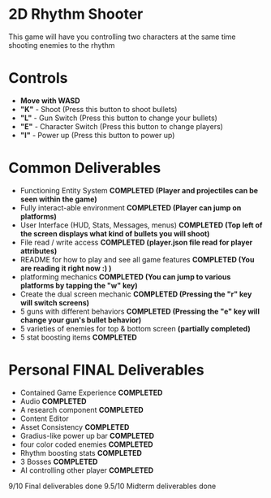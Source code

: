 # 2D Rhythm Shooter
This game will have you controlling two characters at the same time shooting enemies to the rhythm

# Controls

- **Move with WASD**
- **"K"** - Shoot (Press this button to shoot bullets)
- **"L"** - Gun Switch (Press this button to change your bullets)
- **"E"** - Character Switch (Press this button to change players)
- **"I"** - Power up (Press this button to power up)

# Common Deliverables

- Functioning Entity System **COMPLETED (Player and projectiles can be seen within the game)**
- Fully interact-able environment **COMPLETED (Player can jump on platforms)**
- User Interface (HUD, Stats, Messages, menus) **COMPLETED (Top left of the screen displays what kind of bullets you will shoot)**
- File read / write access **COMPLETED (player.json file read for player attributes)**
- README for how to play and see all game features **COMPLETED (You are reading it right now :) )**
- platforming mechanics **COMPLETED (You can jump to various platforms by tapping the "w" key)**
- Create the dual screen mechanic **COMPLETED (Pressing the "r" key will switch screens)**
- 5 guns with different behaviors **COMPLETED (Pressing the "e" key will change your gun's bullet behavior)**
- 5 varieties of enemies for top & bottom screen **(partially completed)**
- 5 stat boosting items **COMPLETED**

# Personal FINAL Deliverables

- Contained Game Experience **COMPLETED**
- Audio **COMPLETED**
- A research component **COMPLETED**
- Content Editor 
- Asset Consistency **COMPLETED**
- Gradius-like power up bar **COMPLETED**
- four color coded enemies **COMPLETED**
- Rhythm boosting stats **COMPLETED**
- 3 Bosses **COMPLETED**
- AI controlling other player **COMPLETED**

9/10 Final deliverables done
9.5/10 Midterm deliverables done
